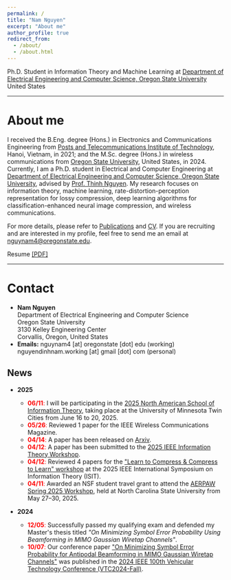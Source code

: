 ```yaml
---
permalink: /
title: "Nam Nguyen"
excerpt: "About me"
author_profile: true
redirect_from: 
  - /about/
  - /about.html
---
```


Ph.D. Student in Information Theory and Machine Learning at [Department of Electrical Engineering and Computer Science, Oregon State University](https://engineering.oregonstate.edu/EECS)\
United States

---
# About me

I received the B.Eng. degree (Hons.) in Electronics and Communications Engineering from [Posts and Telecommunications Institute of Technology](https://english.ptit.edu.vn/), Hanoi, Vietnam, in 2021; and the M.Sc. degree (Hons.) in wireless communications from [Oregon State University](https://oregonstate.edu/), United States, in 2024. Currently, I am a Ph.D. student in Electrical and Computer Engineering at [Department of Electrical Engineering and Computer Science, Oregon State University](https://engineering.oregonstate.edu/EECS), advised by [Prof. Thinh Nguyen](https://web.engr.oregonstate.edu/~thinhq). My research focuses on information theory, machine learning, rate-distortion-perception representation for lossy compression, deep learning algorithms for classification-enhanced neural image compression, and wireless communications. 

For more details, please refer to [Publications](https://namnguyenresearch.github.io/publications) and [CV](https://namnguyenresearch.github.io/cv). If you are recruiting and are interested in my profile, feel free to send me an email at [nguynam4@oregonstate.edu]().

Resume [[PDF]](https://namnguyenresearch.github.io//files/CV_NamNguyen.pdf)

---
# Contact

* **Nam Nguyen** \
Department of Electrical Engineering and Computer Science \
Oregon State University \
3130 Kelley Engineering Center \
Corvallis, Oregon, United States  
* **Emails:** nguynam4 [at] oregonstate [dot] edu (working) \
              nguyendinhnam.working [at] gmail [dot] com (personal)

## News

* **2025**
  * <span style='color: red'>**06/11**:</span> I will be participating in the [2025 North American School of Information Theory](https://sites.google.com/umn.edu/nasit-2025/home), taking place at the University of Minnesota Twin Cities from June 16 to 20, 2025.  
  * <span style='color: red'>**05/26**:</span> Reviewed 1 paper for the IEEE Wireless Communications Magazine.
  * <span style='color: red'>**04/14**:</span> A paper has been released on [Arxiv](https://arxiv.org/abs/2504.09932). 
  * <span style='color: red'>**04/12**:</span> A paper has been submitted to the [2025 IEEE Information Theory Workshop](https://www.ieee-itw2025.org/).
  * <span style='color: red'>**04/12**:</span> Reviewed 4 papers for the ["Learn to Compress & Compress to Learn" workshop](https://learn-to-compress-workshop-isit.github.io/) at the 2025 IEEE International Symposium on Information Theory (ISIT).
  * <span style='color: red'>**04/11**:</span> Awarded an NSF student travel grant to attend the [AERPAW Spring 2025 Workshop](https://aerpaw.org), held at North Carolina State University from May 27–30, 2025.

* **2024**  
  * <span style='color: red'>**12/05**:</span> Successfully passed my qualifying exam and defended my Master's thesis titled *"On Minimizing Symbol Error Probability Using Beamforming in MIMO Gaussian Wiretap Channels"*.
  * <span style='color: red'>**10/07**:</span> Our conference paper ["On Minimizing Symbol Error Probability for Antipodal Beamforming in MIMO Gaussian Wiretap Channels"](https://ieeexplore-ieee-org.oregonstate.idm.oclc.org/document/10757455) was published in the [2024 IEEE 100th Vehicular Technology Conference (VTC2024-Fall)](https://events.vtsociety.org/vtc2024-fall/).
